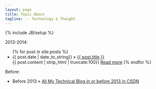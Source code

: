 ```yaml
---
layout: page
title: Topic About
tagline: -- Technology & Thought 
---
```

{% include JB/setup %}

2013-2014:

<ul class="posts">
  {% for post in site.posts %}
    <li><span>{{ post.date | date_to_string}}</span> &raquo; <a href="{{ BASE_PATH }}{{ post.url }}">{{ post.title }}</a></li>
{{ post.content | strip_html | truncate:100}}
<a href="{{ post.url }}">Read more</a>
{% endfor %}
</ul>

Before:

<ul class="posts">
    <li><span>Before 2013</span> &raquo; <a href = "http://blog.csdn.net/wxdsdtc831">All My Technical Blog in or before 2013 in CSDN</a></li>
</ul>
<br/><br/><br/><br/><br/><br/><br/><br/><br/><br/>
